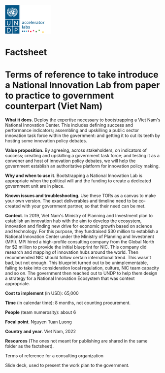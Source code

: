 <img src="../../public/imgs/UNDP_accelerator_labs_logo_vertical_color_RGB.png"  width="150" alt="undp_accelerator_labs_logo">

# Factsheet

# Terms of reference to take introduce a National Innovation Lab from paper to practice to government counterpart (Viet Nam)

**What it does.** Deploy the expertise necessary to bootstrapping a Viet Nam's National Innovation Center. This includes defining success and performance indicators; assembling and upskilling a public sector innovation task force within the government: and getting it to cut its teeth by hosting some innovation policy debates.

**Value proposition.** By agreeing, across stakeholders, on indicators of success; creating and upskilling a government task force; and testing it as a convener and host of innovation policy debates, we will help the government establish an authoritative platform for innovation policy making.

**Why and when to use it**. Bootstrapping a National Innovation Lab is appropriate when the political will and the funding to create a dedicated government unit are in place.

**Known issues and troubleshooting**. Use these TORs as a canvas to make your own version. The exact deliverables and timeline need to be co-created with your government partner, so that their need can be met.

**Context**. In 2019, Viet Nam's Ministry of Planning and Investment plan to establish an innovation hub with the aim to develop the ecosystem, innovation and finding new drive for economic growth based on science and technology. For this purpose, they fundraised $30 million to establish a National Innovation Center under the Ministry of Planning and Investment (MPI). MPI hired a high-profile consulting company from the Global North for $2 million to provide the initial blueprint for NIC. This company did research and mapping of innovation hubs around the world. Then recommended NIC should follow certain international trend. This wasn't bad, but not enough. This blueprint turned out to be unimplementable, failing to take into consideration local regulation, culture, NIC team capacity and so on. The government then reached out to UNDP to help them design a strategy for a National Innovation Ecosystem that was context appropriate.

**Cost to implement** (in USD): 65,000

**Time** (in calendar time): 8 months, not counting procurement.

**People** (team numerosity): about 6

**Focal point**. Nguyen Tuan Luong

**Country and year**. Viet Nam, 2022

**Resources** (The ones not meant for publishing are shared in the same folder as the factsheet).

Terms of reference for a consulting organization

Slide deck, used to present the work plan to the government.